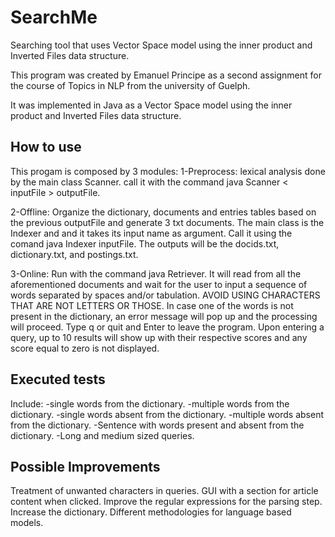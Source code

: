 # SearchMe
Searching tool that uses Vector Space model using the inner product and Inverted Files data structure.

This program was created by Emanuel Principe as a second assignment
for the course of Topics in NLP from the university of Guelph.

It was implemented in Java as a Vector Space model using the inner
product and Inverted Files data structure.

## How to use

This progam is composed by 3 modules:
1-Preprocess: lexical analysis done by the main class Scanner.
call it with the command java Scanner < inputFile > outputFile.

2-Offline: Organize the dictionary, documents and entries tables based
on the previous outputFile and generate 3 txt documents. The main class
is the Indexer and and it takes its input name as argument. Call
it using the comand java Indexer inputFile. The outputs will be the
docids.txt, dictionary.txt, and postings.txt.

3-Online: Run with the command java Retriever. It will read from all the
aforementioned documents and wait for the user to input a sequence of
words separated by spaces and/or tabulation. AVOID USING CHARACTERS THAT
ARE NOT LETTERS OR THOSE. In case one of the words is not present in
the dictionary, an error message will pop up and the processing will
proceed. Type q or quit and Enter to leave the program. Upon entering a
query, up to 10 results will show up with their respective scores and
any score equal to zero is not displayed.

## Executed tests

Include:
-single words from the dictionary.
-multiple words from the dictionary.
-single words absent from the dictionary.
-multiple words absent from the dictionary.
-Sentence with words present and absent from the dictionary.
-Long and medium sized queries.

## Possible Improvements
Treatment of unwanted characters in queries.
GUI with a section for article content when clicked.
Improve the regular expressions for the parsing step.
Increase the dictionary.
Different methodologies for language based models.
